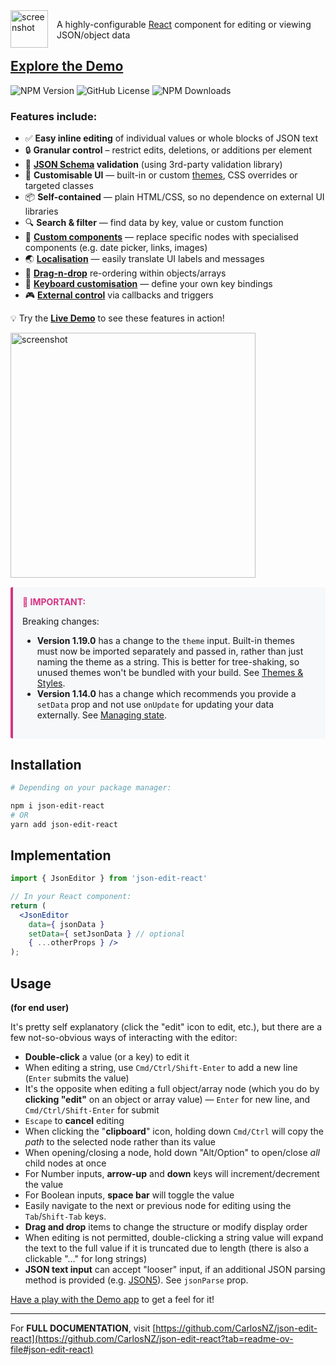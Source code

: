 <!-- The README that will appear on the package's NPM page: https://www.npmjs.com/package/json-edit-react
On publish, this file is temporarily renamed to the main README so it gets published to npm,
then renamed back to this file, so the primary README remains published to Github repo.

The {{BLOCKS}} below are replaced from the equivalent blocks in the main README file when the
`yarn prepareReadme` script is run (which also happens before publish).
 -->

<img width="60" alt="screenshot" src="image/logo192.png" style="float:left; margin-right: 1em;">

A highly-configurable [React](https://github.com/facebook/react) component for editing or viewing JSON/object data


## [Explore the Demo](https://carlosnz.github.io/json-edit-react/) <!-- omit in toc -->

![NPM Version](https://img.shields.io/npm/v/json-edit-react)
![GitHub License](https://img.shields.io/github/license/carlosnz/json-edit-react)
![NPM Downloads](https://img.shields.io/npm/dm/json-edit-react)

### Features include:

 - ✅ **Easy inline editing** of individual values or whole blocks of JSON text 
 - 🔒 **Granular control** – restrict edits, deletions, or additions per element
 - 📏 **[JSON Schema](https://json-schema.org/) validation** (using 3rd-party validation library)
 - 🎨 **Customisable UI** — built-in or custom [themes](https://github.com/CarlosNZ/json-edit-react#themes--styles), CSS overrides or targeted classes
 - 📦 **Self-contained** — plain HTML/CSS, so no dependence on external UI libraries
 - 🔍 **Search & filter** — find data by key, value or custom function
 - 🚧 **[Custom components](https://github.com/CarlosNZ/json-edit-react#custom-nodes)** — replace specific nodes with specialised components (e.g. date picker, links, images)
 - 🌏 **[Localisation](https://github.com/CarlosNZ/json-edit-react#localisation)** — easily translate UI labels and messages
 - 🔄 **[Drag-n-drop](https://github.com/CarlosNZ/json-edit-react#drag-n-drop)** re-ordering within objects/arrays
 - 🎹 **[Keyboard customisation](https://github.com/CarlosNZ/json-edit-react#keyboard-customisation)** — define your own key bindings
 - 🎮 **[External control](https://github.com/CarlosNZ/json-edit-react#external-control-1)** via callbacks and triggers

💡 Try the **[Live Demo](https://carlosnz.github.io/json-edit-react/)** to see these features in action!

<img width="392" alt="screenshot" src="image/screenshot.png">


<div style="background-color: #f6f8fa; border-left: 4px solid #d63384; padding: 15px; margin: 15px 0; border-radius: 3px;">
<p style="margin: 0 0 10px 0; color: #d63384;">
<strong>🚨 IMPORTANT:</strong>
</p>

Breaking changes:
- **Version 1.19.0** has a change to the `theme` input. Built-in themes must now be imported separately and passed in, rather than just naming the theme as a string. This is better for tree-shaking, so unused themes won't be bundled with your build. See [Themes & Styles](https://github.com/CarlosNZ/json-edit-react#themes--styles).
- **Version 1.14.0** has a change which recommends you provide a `setData` prop and not use `onUpdate` for updating your data externally. See [Managing state](https://github.com/CarlosNZ/json-edit-react#managing-state).
</div>

## Installation

```sh
# Depending on your package manager:

npm i json-edit-react
# OR
yarn add json-edit-react
```

## Implementation

```jsx
import { JsonEditor } from 'json-edit-react'

// In your React component:
return (
  <JsonEditor
    data={ jsonData }
    setData={ setJsonData } // optional
    { ...otherProps } />
);
```

## Usage

**(for end user)**

It's pretty self explanatory (click the "edit" icon to edit, etc.), but there are a few not-so-obvious ways of interacting with the editor:

- **Double-click** a value (or a key) to edit it
- When editing a string, use `Cmd/Ctrl/Shift-Enter` to add a new line (`Enter` submits the value)
- It's the opposite when editing a full object/array node (which you do by **clicking "edit"** on an object or array value) — `Enter` for new line, and `Cmd/Ctrl/Shift-Enter` for submit
- `Escape` to **cancel** editing
- When clicking the "**clipboard**" icon, holding down `Cmd/Ctrl` will copy the *path* to the selected node rather than its value
- When opening/closing a node, hold down "Alt/Option" to open/close *all* child nodes at once
- For Number inputs, **arrow-up** and **down** keys will increment/decrement the value
- For Boolean inputs, **space bar** will toggle the value
- Easily navigate to the next or previous node for editing using the `Tab`/`Shift-Tab` keys.
- **Drag and drop** items to change the structure or modify display order
- When editing is not permitted, double-clicking a string value will expand the text to the full value if it is truncated due to length (there is also a clickable "..." for long strings)
- **JSON text input** can accept "looser" input, if an additional JSON parsing method is provided (e.g. [JSON5](https://json5.org/)). See `jsonParse` prop.

[Have a play with the Demo app](https://carlosnz.github.io/json-edit-react/) to get a feel for it!

---

For **FULL DOCUMENTATION**, visit [https://github.com/CarlosNZ/json-edit-react](https://github.com/CarlosNZ/json-edit-react?tab=readme-ov-file#json-edit-react)